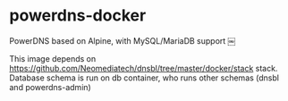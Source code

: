 # powerdns-docker
PowerDNS based on Alpine, with MySQL/MariaDB support ￼

This image depends on https://github.com/Neomediatech/dnsbl/tree/master/docker/stack stack. Database schema is run on db container, who runs other schemas (dnsbl and powerdns-admin)
